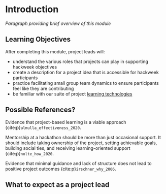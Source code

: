 # Introduction

*Paragraph providing brief overview of this module*

## Learning Objectives

After completing this module, project leads will:

* understand the various roles that projects can play in supporting hackweek objectives 
* create a description for a project idea that is accessible for hackweek participants
* practice facilitating small group team dynamics to ensure participants feel like they are contributing
* be familiar with our suite of project [learning technologies](../technology/index.md)

## Possible References?

Evidence that project-based learning is a viable approach {cite:p}`almulla_effectiveness_2020`.

Mentorship at a hackathon should be more than just occasional support. It should include taking ownership of the project, setting achievable goals, building social ties, and receiving learning-oriented support {cite:p}`nolte_how_2020`.

Evidence that minimal guidance and lack of structure does not lead to positive project outcomes {cite:p}`irschner_why_2006`.

## What to expect as a project lead